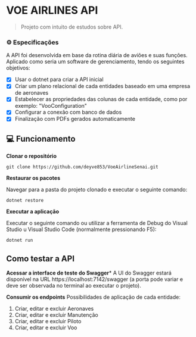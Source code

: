 # VOE AIRLINES API

> Projeto com intuito de estudos sobre API.

### ⚙ Especificações

A API foi desenvolvida em base da rotina diária de aviões e suas funções. Aplicado como seria um software de gerenciamento, tendo os seguintes objetivos: 

- [x] Usar o dotnet para criar a API inicial
- [x] Criar um plano relacional de cada entidades baseado em uma empresa de aeronaves
- [x] Estabelecer as propriedades das colunas de cada entidade, como por exemplo: "VooConfiguration"
- [x] Configurar a conexão com banco de dados
- [x] Finalização com PDFs gerados automaticamente

## 💻 Funcionamento

**Clonar o repositório**
```
git clone https://github.com/deyve853/VoeAirlineSenai.git
```

**Restaurar os pacotes**

Navegar para a pasta do projeto clonado e executar o seguinte comando:

```
dotnet restore
```

**Executar a aplicação**

Executar o seguinte comando ou utilizar a ferramenta de Debug do Visual Studio u Visual Studio Code (normalmente pressionando F5):
```
dotnet run
```

## Como testar a API

**Acessar a interface de teste do Swagger***
A UI do Swagger estará disponível na URL https://localhost:7142/swagger (a porta pode variar e deve ser observada no terminal ao executar o projeto).

**Consumir os endpoints**
Possibilidades de aplicação de cada entidade:

1) Criar, editar e excluir Aeronaves
2) Criar, editar e excluir Manutenção
3) Criar, editar e excluir Piloto
4) Criar, editar e excluir Voo


